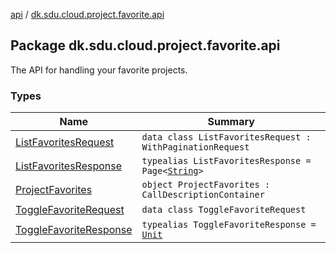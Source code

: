 [api](../index.md) / [dk.sdu.cloud.project.favorite.api](./index.md)

## Package dk.sdu.cloud.project.favorite.api

The API for handling your favorite projects.

### Types

| Name | Summary |
|---|---|
| [ListFavoritesRequest](-list-favorites-request/index.md) | `data class ListFavoritesRequest : WithPaginationRequest` |
| [ListFavoritesResponse](-list-favorites-response.md) | `typealias ListFavoritesResponse = Page<`[`String`](https://kotlinlang.org/api/latest/jvm/stdlib/kotlin/-string/index.html)`>` |
| [ProjectFavorites](-project-favorites/index.md) | `object ProjectFavorites : CallDescriptionContainer` |
| [ToggleFavoriteRequest](-toggle-favorite-request/index.md) | `data class ToggleFavoriteRequest` |
| [ToggleFavoriteResponse](-toggle-favorite-response.md) | `typealias ToggleFavoriteResponse = `[`Unit`](https://kotlinlang.org/api/latest/jvm/stdlib/kotlin/-unit/index.html) |
